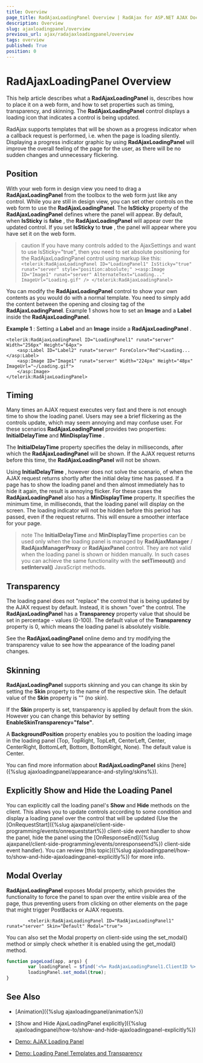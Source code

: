 ```yaml
---
title: Overview
page_title: RadAjaxLoadingPanel Overview | RadAjax for ASP.NET AJAX Documentation
description: Overview
slug: ajaxloadingpanel/overview
previous_url: ajax/radajaxloadingpanel/overview
tags: overview
published: True
position: 0
---
```


# RadAjaxLoadingPanel Overview



This help article describes what a **RadAjaxLoadingPanel** is, describes how to place it on a web form, and how to set properties such as timing, transparency, and skinning. The **RadAjaxLoadingPanel** control displays a loading icon that indicates a control is being updated.

RadAjax supports templates that will be shown as a progress indicator when a callback request is performed, i.e. when the page is loading silently. Displaying a progress indicator graphic by using **RadAjaxLoadingPanel** will improve the overall feeling of the page for the user, as there will be no sudden changes and unnecessary flickering.

## Position

With your web form in design view you need to drag a **RadAjaxLoadingPanel** from the toolbox to the web form just like any control. While you are still in design view, you can set other controls on the web form to use the **RadAjaxLoadingPanel**. The **IsSticky** property of the **RadAjaxLoadingPanel** defines where the panel will appear. By default, when **IsSticky** is **false** , the **RadAjaxLoadingPanel** will appear over the updated control. If you set **IsSticky** to **true** , the panel will appear where you have set it on the web form.

>caution If you have many controls added to the AjaxSettings and want to use IsSticky="true", then you need to set absolute positioning for the RadAjaxLoadingPanel control using markup like this:
>`<telerik:RadAjaxLoadingPanel ID="LoadingPanel1" IsSticky="true" runat="server" style="position:absolute;" ><asp:Image ID="Image1" runat="server" AlternateText="Loading..." ImageUrl="Loading.gif" /> </telerik:RadAjaxLoadingPanel>`
>


You can modify the **RadAjaxLoadingPanel** control to show your own contents as you would do with a normal template. You need to simply add the content between the opening and closing tag of the **RadAjaxLoadingPanel**. Example 1 shows how to set an **Image** and a **Label** inside the **RadAjaxLoadingPanel**.

**Example 1** : Setting a **Label** and an **Image** inside a **RadAjaxLoadingPanel** .

````ASP.NET
<telerik:RadAjaxLoadingPanel ID="LoadingPanel1" runat="server" Width="256px" Height="64px">
	<asp:Label ID="Label2" runat="server" ForeColor="Red">Loading... </asp:Label>
	<asp:Image ID="Image1" runat="server" Width="224px" Height="48px" ImageUrl="~/Loading.gif">
	</asp:Image>
</telerik:RadAjaxLoadingPanel>
````



## Timing

Many times an AJAX request executes very fast and there is not enough time to show the loading panel. Users may see a brief flickering as the controls update, which may seem annoying and may confuse user. For these scenarios **RadAjaxLoadingPanel** provides two properties: **InitialDelayTime** and **MinDisplayTime** .

The **InitialDelayTime** property specifies the delay in milliseconds, after which the **RadAjaxLoadingPanel** will be shown. If the AJAX request returns before this time, the **RadAjaxLoadingPanel** will not be shown.

Using **InitialDelayTime** , however does not solve the scenario, of when the AJAX request returns shortly after the initial delay time has passed. If a page has to show the loading panel and then almost immediately has to hide it again, the result is annoying flicker. For these cases the **RadAjaxLoadingPanel** also has a **MinDisplayTime** property. It specifies the minimum time, in milliseconds, that the loading panel will display on the screen. The loading indicator will not be hidden before this period has passed, even if the request returns. This will ensure a smoother interface for your page.

>note The **InitialDelayTime** and **MinDisplayTime** properties can be used only when the loading panel is managed by **RadAjaxManager** / **RadAjaxManagerProxy** or **RadAjaxPanel** control. They are not valid when the loading panel is shown or hidden manually. In such cases you can achieve the same functionality with the **setTimeout()** and **setInterval()** JavaScript methods.
>


## Transparency

The loading panel does not "replace" the control that is being updated by the AJAX request by default. Instead, it is shown "over" the control. The **RadAjaxLoadingPanel** has a **Transparency** property value that should be set in percentage - values (0-100). The default value of the **Transparency** property is 0, which means the loading panel is absolutely visible.

See the **RadAjaxLoadingPanel** online demo and try modifying the transparency value to see how the appearance of the loading panel changes.

## Skinning

**RadAjaxLoadingPanel** supports skinning and you can change its skin by setting the **Skin** property to the name of the respective skin. The default value of the **Skin** property is "" (no skin).

If the **Skin** property is set, transparency is applied by default from the skin. However you can change this behavior by setting **EnableSkinTransparency="false"**.

A **BackgroundPosition** property enables you to position the loading image in the loading panel (Top, TopRight, TopLeft, CenterLeft, Center, CenterRight, BottomLeft, Bottom, BottomRight, None). The default value is Center.

You can find more information about **RadAjaxLoadingPanel** skins [here]({%slug ajaxloadingpanel/appearance-and-styling/skins%}).

## Explicitly Show and Hide the Loading Panel

You can explicitly call the loading panel's **Show** and **Hide** methods on the client. This allows you to update controls according to some condition and display a loading panel over the control that will be updated (Use the [OnRequestStart]({%slug ajaxpanel/client-side-programming/events/onrequeststart%}) client-side event handler to show the panel, hide the panel using the [OnResponseEnd]({%slug ajaxpanel/client-side-programming/events/onresponseend%}) client-side event handler). You can review [this topic]({%slug ajaxloadingpanel/how-to/show-and-hide-ajaxloadingpanel-explicitly%}) for more info.

## Modal Overlay

**RadAjaxLoadingPanel** exposes Modal property, which provides the functionality to force the panel to span over the entire visible area of the page, thus preventing users from clicking on other elements on the page that might trigger PostBacks or AJAX requests.

````ASP.NET
        <telerik:RadAjaxLoadingPanel ID="RadAjaxLoadingPanel1" runat="server" Skin="Default" Modal="true">
````

You can also set the Modal property on client-side using the set_modal() method or simply check whether it is enabled using the get_modal() method.

````JavaScript
function pageLoad(app, args) {
		var loadingPanel = $find('<%= RadAjaxLoadingPanel1.ClientID %>');
		loadingPanel.set_modal(true);
}
````

## See Also

 * [Animation]({%slug ajaxloadingpanel/animation%})

 * [Show and Hide AjaxLoadingPanel explicitly]({%slug ajaxloadingpanel/how-to/show-and-hide-ajaxloadingpanel-explicitly%})

 * [Demo: AJAX Loading Panel](https://demos.telerik.com/aspnet-ajax/Ajax/Examples/LoadingPanel/LoadingImages/DefaultCS.aspx)

 * [Demo: Loading Panel Templates and Transparency](https://demos.telerik.com/aspnet-ajax/Ajax/Examples/LoadingPanel/Transparency/DefaultCS.aspx)
